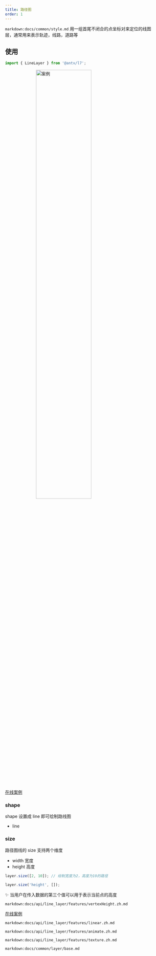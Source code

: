 ```yaml
---
title: 路径图
order: 1
---
```


`markdown:docs/common/style.md`
用一组首尾不闭合的点坐标对来定位的线图层，通常用来表示轨迹，线路，道路等

## 使用

```javascript
import { LineLayer } from '@antv/l7';
```

<img width="60%" style="display: block;margin: 0 auto;" alt="案例" src='https://gw.alipayobjects.com/mdn/antv_site/afts/img/A*VJX5Qo7ufaAAAAAAAAAAAABkARQnAQ'>

[在线案例](../../../examples/gallery/animate#animate_path)

### shape

shape 设置成 line 即可绘制路线图

- line

### size

路径图线的 size 支持两个维度

- width 宽度
- height 高度

```javascript
layer.size([2, 10]); // 绘制宽度为2，高度为10的路径

layer.size('height', []);
```

✨ 当用户在传入数据的第三个值可以用于表示当前点的高度

`markdown:docs/api/line_layer/features/vertexHeight.zh.md`

[在线案例](../../../examples/line/isoline#height)

`markdown:docs/api/line_layer/features/linear.zh.md`

`markdown:docs/api/line_layer/features/animate.zh.md`

`markdown:docs/api/line_layer/features/texture.zh.md`

`markdown:docs/common/layer/base.md`
